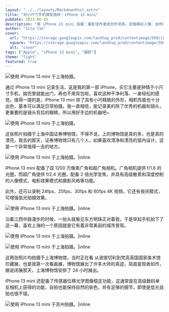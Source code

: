 ```yaml
---
layout: "../../layouts/MarkdownPost.astro"
title: "对小尺寸手机情有独钟：iPhone 13 mini"
pubDate: 2023-06-05
description: "用 iPhone 13 mini 拍摄：摄影佳作激发创作灵感，定格精彩人像、自然与城市风光"
author: "Sita Tan"
cover:
  url: "https://storage.googleapis.com/landtop_prod/contentimage/509/image/a2f21dd83840f597c06c804091cab2fa.png"
  square: "https://storage.googleapis.com/landtop_prod/contentimage/509/image/a2f21dd83840f597c06c804091cab2fa.png"
  alt: "cover"
tags: ["Apple", "iPhone 13 mini", "摄影"]
theme: "light"
featured: true
---
```


![使用 iPhone 13 mini 于上海拍摄。](</public/Shanghai/IMG_1119(20230605-175219).JPG>)

通过 iPhone 13 mini 记录生活，这是我的第一部 iPhone，买它主要是钟情于小尺寸手机，揣兜里就能出门，再也不用背包啦，喜欢这种干净利落、一身轻松的感觉。值得一提的是，iPhone 13 mini 除了具有小巧精致的外形，相机性能也十分出色，基本可以满足日常拍摄。我一直相信，能记录美的除了优秀的机器和镜头，更重要的是镜头背后的眼睛，所以用好手边的机器吧~

![使用 iPhone 13 mini 于上海拍摄。](</public/Shanghai/IMG_1117(20230605-175150).JPG>)

这张照片拍摄于上海中国证券博物馆，不得不说，上的博物馆是真的多，也是真的漂亮，我去的那天，证券博物馆只有几个人，如果喜欢清净和漂亮的室内设计，这是一个非常值得一去的地方。

![使用 iPhone 13 mini 于上海拍摄。|inline](</public/Shanghai/IMG_1116(20230605-175142).JPG>)

iPhone 13 mini 配备了双 1200 万像素广角和超广角相机。广角相机提供 f/1.6 的光圈，而超广角提供 f/2.4 光圈，配备 2 倍光学变焦，并具有高级散景和深度控制的人像模式、电影效果模式和摄影风格等功能。

此外，还可以录制 24fps、25fps、30fps 和 60fps 4K 视频，它还有夜间模式，可增强低光拍摄效果。

![使用 iPhone 13 mini 于上海拍摄。|inline](</public/Shanghai/IMG_1118(20230605-175156).JPG>)

沿着江西中路漫步的时候，一抬头就看见东方明珠正对着我，于是举起手机拍下了这一幕，喜欢上海的一个原因就是它有着非常美丽的城市景观。

![使用 iPhone 13 mini 于上海拍摄。|inline](</public/Shanghai/IMG_1121(20230605-175351).JPG>)

![使用 iPhone 13 mini 于上海拍摄。|inline](</public/Shanghai/IMG_1120(20230605-175340).JPG>)

这两张照片均拍摄于上海博物馆，当时正在看 从波提切利到梵高英国国家美术馆珍藏展，也是我第一次看画展，博物馆展出了许多大师的真迹，简直是观者如市，据说闭展那天，上海博物馆安排了 24 小时展出。

iPhone 13 mini 还配备了传感器位移光学图像稳定功能，这通常是在高级数码单反相机上获得的功能，自拍也能保持自然的肤色，并有足够的细节，即使是低光自拍也很不错。

![使用 iPhone 13 mini 于苏州拍摄。|inline](</public/Shanghai/IMG_1122(20230605-175437).JPG>)
